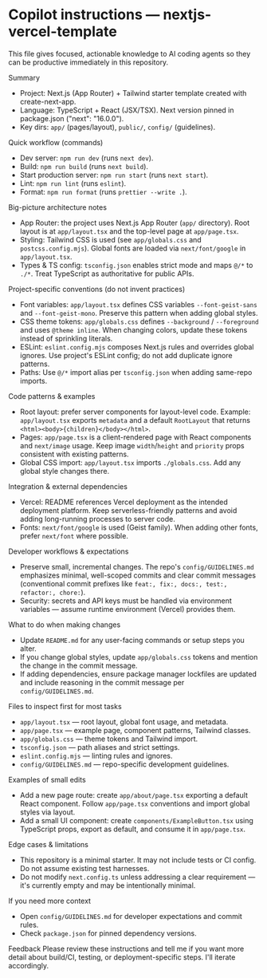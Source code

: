 <!-- Generated: concise, actionable instructions for AI coding agents working on this repo -->

# Copilot instructions — nextjs-vercel-template

This file gives focused, actionable knowledge to AI coding agents so they can be productive immediately in this repository.

Summary

- Project: Next.js (App Router) + Tailwind starter template created with create-next-app.
- Language: TypeScript + React (JSX/TSX). Next version pinned in package.json ("next": "16.0.0").
- Key dirs: `app/` (pages/layout), `public/`, `config/` (guidelines).

Quick workflow (commands)

- Dev server: `npm run dev` (runs `next dev`).
- Build: `npm run build` (runs `next build`).
- Start production server: `npm run start` (runs `next start`).
- Lint: `npm run lint` (runs `eslint`).
- Format: `npm run format` (runs `prettier --write .`).

Big-picture architecture notes

- App Router: the project uses Next.js App Router (`app/` directory). Root layout is at `app/layout.tsx` and the top-level page at `app/page.tsx`.
- Styling: Tailwind CSS is used (see `app/globals.css` and `postcss.config.mjs`). Global fonts are loaded via `next/font/google` in `app/layout.tsx`.
- Types & TS config: `tsconfig.json` enables strict mode and maps `@/*` to `./*`. Treat TypeScript as authoritative for public APIs.

Project-specific conventions (do not invent practices)

- Font variables: `app/layout.tsx` defines CSS variables `--font-geist-sans` and `--font-geist-mono`. Preserve this pattern when adding global styles.
- CSS theme tokens: `app/globals.css` defines `--background` / `--foreground` and uses `@theme inline`. When changing colors, update these tokens instead of sprinkling literals.
- ESLint: `eslint.config.mjs` composes Next.js rules and overrides global ignores. Use project's ESLint config; do not add duplicate ignore patterns.
- Paths: Use `@/*` import alias per `tsconfig.json` when adding same-repo imports.

Code patterns & examples

- Root layout: prefer server components for layout-level code. Example: `app/layout.tsx` exports `metadata` and a default `RootLayout` that returns `<html><body>{children}</body></html>`.
- Pages: `app/page.tsx` is a client-rendered page with React components and `next/image` usage. Keep image `width`/`height` and `priority` props consistent with existing patterns.
- Global CSS import: `app/layout.tsx` imports `./globals.css`. Add any global style changes there.

Integration & external dependencies

- Vercel: README references Vercel deployment as the intended deployment platform. Keep serverless-friendly patterns and avoid adding long-running processes to server code.
- Fonts: `next/font/google` is used (Geist family). When adding other fonts, prefer `next/font` where possible.

Developer workflows & expectations

- Preserve small, incremental changes. The repo's `config/GUIDELINES.md` emphasizes minimal, well-scoped commits and clear commit messages (conventional commit prefixes like `feat:, fix:, docs:, test:, refactor:, chore:`).
- Security: secrets and API keys must be handled via environment variables — assume runtime environment (Vercel) provides them.

What to do when making changes

- Update `README.md` for any user-facing commands or setup steps you alter.
- If you change global styles, update `app/globals.css` tokens and mention the change in the commit message.
- If adding dependencies, ensure package manager lockfiles are updated and include reasoning in the commit message per `config/GUIDELINES.md`.

Files to inspect first for most tasks

- `app/layout.tsx` — root layout, global font usage, and metadata.
- `app/page.tsx` — example page, component patterns, Tailwind classes.
- `app/globals.css` — theme tokens and Tailwind import.
- `tsconfig.json` — path aliases and strict settings.
- `eslint.config.mjs` — linting rules and ignores.
- `config/GUIDELINES.md` — repo-specific development guidelines.

Examples of small edits

- Add a new page route: create `app/about/page.tsx` exporting a default React component. Follow `app/page.tsx` conventions and import global styles via layout.
- Add a small UI component: create `components/ExampleButton.tsx` using TypeScript props, export as default, and consume it in `app/page.tsx`.

Edge cases & limitations

- This repository is a minimal starter. It may not include tests or CI config. Do not assume existing test harnesses.
- Do not modify `next.config.ts` unless addressing a clear requirement — it's currently empty and may be intentionally minimal.

If you need more context

- Open `config/GUIDELINES.md` for developer expectations and commit rules.
- Check `package.json` for pinned dependency versions.

Feedback
Please review these instructions and tell me if you want more detail about build/CI, testing, or deployment-specific steps. I'll iterate accordingly.
